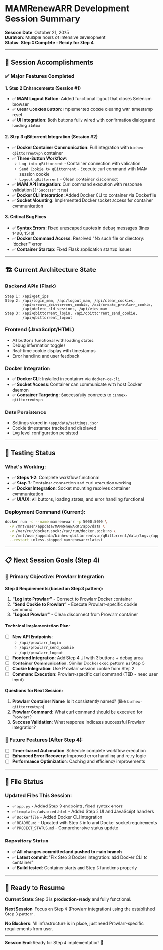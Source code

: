 # MAMRenewARR Development Session Summary
**Session Date**: October 21, 2025  
**Duration**: Multiple hours of intensive development  
**Status**: **Step 3 Complete - Ready for Step 4**

---

## 🎯 Session Accomplishments

### ✅ **Major Features Completed**

#### **1. Step 2 Enhancements (Session #1)**
- ✅ **MAM Logout Button**: Added functional logout that closes Selenium browser
- ✅ **Clear Cookies Button**: Implemented cookie clearing with timestamp reset
- ✅ **UI Integration**: Both buttons fully wired with confirmation dialogs and loading states

#### **2. Step 3 qBittorrent Integration (Session #2)**
- ✅ **Docker Container Communication**: Full integration with `binhex-qbittorrentvpn` container
- ✅ **Three-Button Workflow**: 
  - `Log into qBittorrent` - Container connection with validation
  - `Send Cookie to qBittorrent` - Execute curl command with MAM session cookie
  - `Logout qBittorrent` - Clean container disconnect
- ✅ **MAM API Integration**: Curl command execution with response validation (`{"Success":true`)
- ✅ **Docker CLI Integration**: Added Docker CLI to container via Dockerfile
- ✅ **Socket Mounting**: Implemented Docker socket access for container communication

#### **3. Critical Bug Fixes**
- ✅ **Syntax Errors**: Fixed unescaped quotes in debug messages (lines 1498, 1518)
- ✅ **Docker Command Access**: Resolved "No such file or directory: 'docker'" error
- ✅ **Container Startup**: Fixed Flask application startup issues

---

## 🏗️ **Current Architecture State**

### **Backend APIs (Flask)**
```
Step 1: /api/get_ips
Step 2: /api/login_mam, /api/logout_mam, /api/clear_cookies, 
        /api/create_qbittorrent_cookie, /api/create_prowlarr_cookie,
        /api/delete_old_sessions, /api/view_mam
Step 3: /api/qbittorrent_login, /api/qbittorrent_send_cookie, 
        /api/qbittorrent_logout
```

### **Frontend (JavaScript/HTML)**
- All buttons functional with loading states
- Debug information toggles
- Real-time cookie display with timestamps
- Error handling and user feedback

### **Docker Integration**
- ✅ **Docker CLI**: Installed in container via `docker-ce-cli`
- ✅ **Socket Access**: Container can communicate with host Docker daemon
- ✅ **Container Targeting**: Successfully connects to `binhex-qbittorrentvpn`

### **Data Persistence**
- Settings stored in `/app/data/settings.json`
- Cookie timestamps tracked and displayed
- Log level configuration persisted

---

## 🧪 **Testing Status**

### **What's Working:**
- ✅ **Steps 1-2**: Complete workflow functional
- ✅ **Step 3**: Container connection and curl execution working
- ✅ **Docker Integration**: Socket mounting resolves container communication
- ✅ **UI/UX**: All buttons, loading states, and error handling functional

### **Deployment Command (Current):**
```bash
docker run -d --name mamrenewarr -p 5000:5000 \
  -v /mnt/user/appdata/MAMRenewARR:/app/data \
  -v /var/run/docker.sock:/var/run/docker.sock:ro \
  -v /mnt/user/appdata/binhex-qbittorrentvpn/qBittorrent/data/logs:/app/shared/qbittorrent-logs:ro \
  --restart unless-stopped mamrenewarr:latest
```

---

## 📋 **Next Session Goals (Step 4)**

### **🎯 Primary Objective: Prowlarr Integration**

#### **Step 4 Requirements (based on Step 3 pattern):**
1. **"Log into Prowlarr"** - Connect to Prowlarr Docker container
2. **"Send Cookie to Prowlarr"** - Execute Prowlarr-specific cookie command
3. **"Logout Prowlarr"** - Clean disconnect from Prowlarr container

#### **Technical Implementation Plan:**
- [ ] **New API Endpoints**: 
  - `/api/prowlarr_login`
  - `/api/prowlarr_send_cookie`
  - `/api/prowlarr_logout`
- [ ] **Frontend Integration**: Add Step 4 UI with 3 buttons + debug area
- [ ] **Container Communication**: Similar Docker exec pattern as Step 3
- [ ] **Cookie Integration**: Use Prowlarr session cookie from Step 2
- [ ] **Command Execution**: Prowlarr-specific curl command (TBD - need user input)

#### **Questions for Next Session:**
1. **Prowlarr Container Name**: Is it consistently named? (like `binhex-qbittorrentvpn`)
2. **Prowlarr Command**: What curl command should be executed for Prowlarr?
3. **Success Validation**: What response indicates successful Prowlarr integration?

### **🔄 Future Features (After Step 4):**
- [ ] **Timer-based Automation**: Schedule complete workflow execution
- [ ] **Enhanced Error Recovery**: Improved error handling and retry logic
- [ ] **Performance Optimization**: Caching and efficiency improvements

---

## 📁 **File Status**

### **Updated Files This Session:**
- ✅ `app.py` - Added Step 3 endpoints, fixed syntax errors
- ✅ `templates/advanced.html` - Added Step 3 UI and JavaScript handlers
- ✅ `Dockerfile` - Added Docker CLI integration
- ✅ `README.md` - Updated with Step 3 info and Docker socket requirements
- ✅ `PROJECT_STATUS.md` - Comprehensive status update

### **Repository Status:**
- ✅ **All changes committed and pushed to main branch**
- ✅ **Latest commit**: "Fix Step 3 Docker integration: add Docker CLI to container"
- ✅ **Build tested**: Container starts and Step 3 functions properly

---

## 🚀 **Ready to Resume**

**Current State**: Step 3 is **production-ready** and fully functional.

**Next Session**: Focus on Step 4 (Prowlarr integration) using the established Step 3 pattern.

**No Blockers**: All infrastructure is in place, just need Prowlarr-specific requirements from user.

---

**Session End**: Ready for Step 4 implementation! 🎉